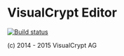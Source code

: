 # VisualCrypt Editor

[![Build status](https://ci.appveyor.com/api/projects/status/1vnngtra9xkue13s?svg=true)](https://ci.appveyor.com/project/pragmatrix/visualcrypt-editor)


(c) 2014 - 2015 VisualCrypt AG

